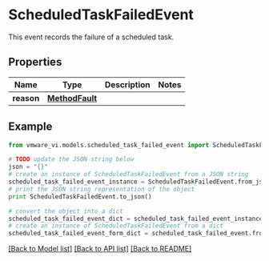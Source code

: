 # ScheduledTaskFailedEvent

This event records the failure of a scheduled task. 

## Properties
Name | Type | Description | Notes
------------ | ------------- | ------------- | -------------
**reason** | [**MethodFault**](MethodFault.md) |  | 

## Example

```python
from vmware_vi.models.scheduled_task_failed_event import ScheduledTaskFailedEvent

# TODO update the JSON string below
json = "{}"
# create an instance of ScheduledTaskFailedEvent from a JSON string
scheduled_task_failed_event_instance = ScheduledTaskFailedEvent.from_json(json)
# print the JSON string representation of the object
print ScheduledTaskFailedEvent.to_json()

# convert the object into a dict
scheduled_task_failed_event_dict = scheduled_task_failed_event_instance.to_dict()
# create an instance of ScheduledTaskFailedEvent from a dict
scheduled_task_failed_event_form_dict = scheduled_task_failed_event.from_dict(scheduled_task_failed_event_dict)
```
[[Back to Model list]](../README.md#documentation-for-models) [[Back to API list]](../README.md#documentation-for-api-endpoints) [[Back to README]](../README.md)


